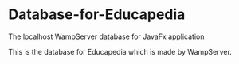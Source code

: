 # Database-for-Educapedia
The localhost WampServer database for JavaFx application


This is the database for Educapedia which is made by WampServer.
